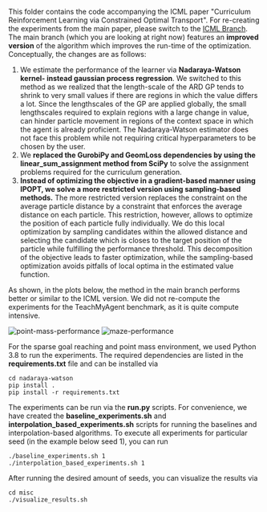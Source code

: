 This folder contains the code accompanying the ICML paper "Curriculum Reinforcement Learning via Constrained Optimal Transport". 
For re-creating the experiments from the main paper, please switch to the [ICML Branch](https://github.com/psclklnk/currot/tree/icml). 
The main branch (which you are looking at right now) features an **improved version** of the algorithm which improves 
the run-time of the optimization. Conceptually, the changes are as follows:

1. We estimate the performance of the learner via **Nadaraya-Watson kernel- instead gaussian process regression**.
We switched to this method as we realized that the length-scale of the ARD GP tends to shrink to very small values if 
there are regions in which the value differs a lot. Since the lengthscales of the GP are applied globally, the small 
lengthscales required to explain regions with a large change in value, can hinder particle movement in regions of the 
context space in which the agent is already proficient. The Nadaraya-Watson estimator does not face this problem while 
not requiring critical hyperparameters to be chosen by the user.
2. We **replaced the GurobiPy and GeomLoss dependencies by using the linear_sum_assignment method from SciPy** to solve the
assignment problems required for the curriculum generation.
3. **Instead of optimizing the objective in a gradient-based manner using IPOPT, we solve a more restricted version using
sampling-based methods.** The more restricted version replaces the constraint on the average particle distance by a constraint
that enforces the average distance on each particle. This restriction, however, allows to optimize the position of each
particle fully individually. We do this local optimization by sampling candidates within the allowed distance and 
selecting the candidate which is closes to the target position of the particle while fulfilling the performance threshold.
This decomposition of the objective leads to faster optimization, while the sampling-based optimization avoids pitfalls 
of local optima in the estimated value function.

As shown, in the plots below, the method in the main branch performs better or similar to the ICML version. We did not re-compute the experiments for the TeachMyAgent benchmark, as it is quite compute intensive.

![point-mass-performance](https://github.com/psclklnk/currot/blob/main/point_mass_performance.png?raw=true)
![maze-performance](https://github.com/psclklnk/currot/blob/main/maze_performance.png?raw=true)


For the sparse goal reaching and point mass environment, we used Python 3.8 to run the experiments. The required dependencies are listed in the **requirements.txt**
file and can be installed via
```shell script
cd nadaraya-watson
pip install .
pip install -r requirements.txt
```
The experiments can be run via the **run.py** scripts. For convenience, we have created the 
**baseline_experiments.sh** and **interpolation_based_experiments.sh** scripts for running the baselines and interpolation-based algorithms.  To execute all experiments for particular seed (in the example
below seed 1), you can run
```shell script
./baseline_experiments.sh 1
./interpolation_based_experiments.sh 1
```
After running the desired amount of seeds, you can visualize the results via
```shell script
cd misc
./visualize_results.sh
```
